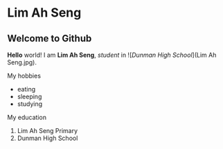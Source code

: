 # Lim Ah Seng
## Welcome to Github

__Hello__ world! I am **Lim Ah Seng**, _student_ in ![*Dunman High School*](Lim Ah Seng.jpg).

My hobbies 
* eating
* sleeping
* studying

My education 
1. Lim Ah Seng Primary
2. Dunman High School

